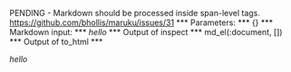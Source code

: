 PENDING - Markdown should be processed inside span-level tags. https://github.com/bhollis/maruku/issues/31
*** Parameters: ***
{}
*** Markdown input: ***
<span>*hello*</span>
*** Output of inspect ***
md_el(:document, [])
*** Output of to_html ***
<p><span><em>hello</em></span></p>
